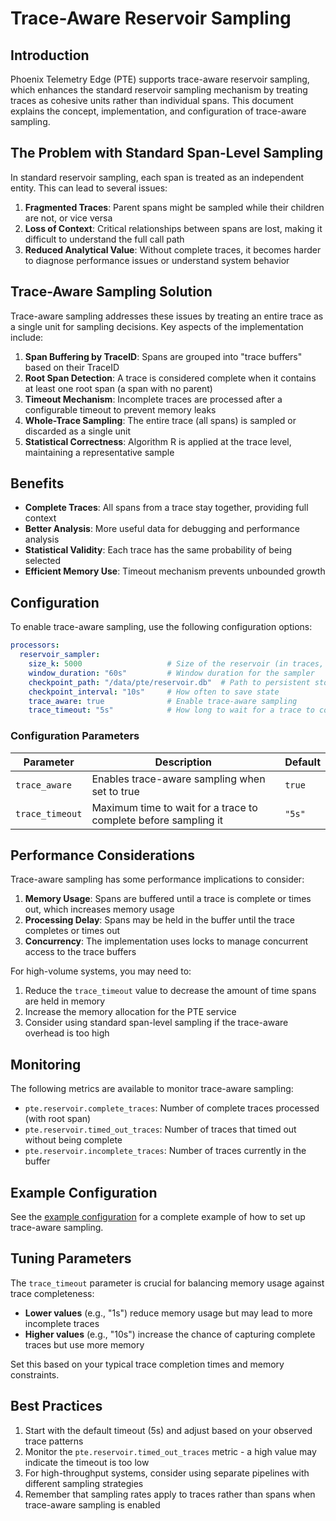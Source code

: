 # Trace-Aware Reservoir Sampling

## Introduction

Phoenix Telemetry Edge (PTE) supports trace-aware reservoir sampling, which enhances
the standard reservoir sampling mechanism by treating traces as cohesive units rather
than individual spans. This document explains the concept, implementation, and configuration
of trace-aware sampling.

## The Problem with Standard Span-Level Sampling

In standard reservoir sampling, each span is treated as an independent entity. This can
lead to several issues:

1. **Fragmented Traces**: Parent spans might be sampled while their children are not, or vice versa
2. **Loss of Context**: Critical relationships between spans are lost, making it difficult to understand the full call path
3. **Reduced Analytical Value**: Without complete traces, it becomes harder to diagnose performance issues or understand system behavior

## Trace-Aware Sampling Solution

Trace-aware sampling addresses these issues by treating an entire trace as a single unit for
sampling decisions. Key aspects of the implementation include:

1. **Span Buffering by TraceID**: Spans are grouped into "trace buffers" based on their TraceID
2. **Root Span Detection**: A trace is considered complete when it contains at least one root span (a span with no parent)
3. **Timeout Mechanism**: Incomplete traces are processed after a configurable timeout to prevent memory leaks
4. **Whole-Trace Sampling**: The entire trace (all spans) is sampled or discarded as a single unit
5. **Statistical Correctness**: Algorithm R is applied at the trace level, maintaining a representative sample

## Benefits

- **Complete Traces**: All spans from a trace stay together, providing full context
- **Better Analysis**: More useful data for debugging and performance analysis
- **Statistical Validity**: Each trace has the same probability of being selected
- **Efficient Memory Use**: Timeout mechanism prevents unbounded growth

## Configuration

To enable trace-aware sampling, use the following configuration options:

```yaml
processors:
  reservoir_sampler:
    size_k: 5000                   # Size of the reservoir (in traces, not spans)
    window_duration: "60s"         # Window duration for the sampler
    checkpoint_path: "/data/pte/reservoir.db"  # Path to persistent storage
    checkpoint_interval: "10s"     # How often to save state
    trace_aware: true              # Enable trace-aware sampling
    trace_timeout: "5s"            # How long to wait for a trace to complete
```

### Configuration Parameters

| Parameter | Description | Default |
|-----------|-------------|---------|
| `trace_aware` | Enables trace-aware sampling when set to true | `true` |
| `trace_timeout` | Maximum time to wait for a trace to complete before sampling it | `"5s"` |

## Performance Considerations

Trace-aware sampling has some performance implications to consider:

1. **Memory Usage**: Spans are buffered until a trace is complete or times out, which increases memory usage
2. **Processing Delay**: Spans may be held in the buffer until the trace completes or times out
3. **Concurrency**: The implementation uses locks to manage concurrent access to the trace buffers

For high-volume systems, you may need to:

1. Reduce the `trace_timeout` value to decrease the amount of time spans are held in memory
2. Increase the memory allocation for the PTE service
3. Consider using standard span-level sampling if the trace-aware overhead is too high

## Monitoring

The following metrics are available to monitor trace-aware sampling:

- `pte.reservoir.complete_traces`: Number of complete traces processed (with root span)
- `pte.reservoir.timed_out_traces`: Number of traces that timed out without being complete
- `pte.reservoir.incomplete_traces`: Number of traces currently in the buffer

## Example Configuration

See the [example configuration](examples/trace-aware-reservoir-sampling.yaml) for a complete
example of how to set up trace-aware sampling.

## Tuning Parameters

The `trace_timeout` parameter is crucial for balancing memory usage against trace completeness:

- **Lower values** (e.g., "1s") reduce memory usage but may lead to more incomplete traces
- **Higher values** (e.g., "10s") increase the chance of capturing complete traces but use more memory

Set this based on your typical trace completion times and memory constraints.

## Best Practices

1. Start with the default timeout (5s) and adjust based on your observed trace patterns
2. Monitor the `pte.reservoir.timed_out_traces` metric - a high value may indicate the timeout is too low
3. For high-throughput systems, consider using separate pipelines with different sampling strategies
4. Remember that sampling rates apply to traces rather than spans when trace-aware sampling is enabled